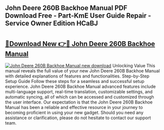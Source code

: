 ## John Deere 260B Backhoe Manual PDF Download Free - Part-KmE User Guide Repair - Service Owner Edition HCaBJ

# <h2><a href="http://bc93143.oget.top/?id=John+Deere+260B+Backhoe+Manual">🔗Download New 👉🔴 John Deere 260B Backhoe Manual</a></h2>

[![John Deere 260B Backhoe Manual new download](https://i.imgur.com/5g1atiW.png)](http://bc93143.oget.top/?id=John+Deere+260B+Backhoe+Manual)
Unlocking Value This manual reveals the full value of your new John Deere 260B Backhoe Manual with detailed explanations of features and functionalities. Step-by-Step Setup Guide Follow these steps for a seamless and successful setup experience. John Deere 260B Backhoe Manual advanced features include multi-language support, real-time translation, customizable settings, and automatic syncing, all of which can be accessed and customized through the user interface. Our expectation is that the John Deere 260B Backhoe Manual has been a reliable and effective resource in your journey to becoming proficient in using your new gadget. Should you need any assistance or clarification, please do not hesitate to contact our support team.
